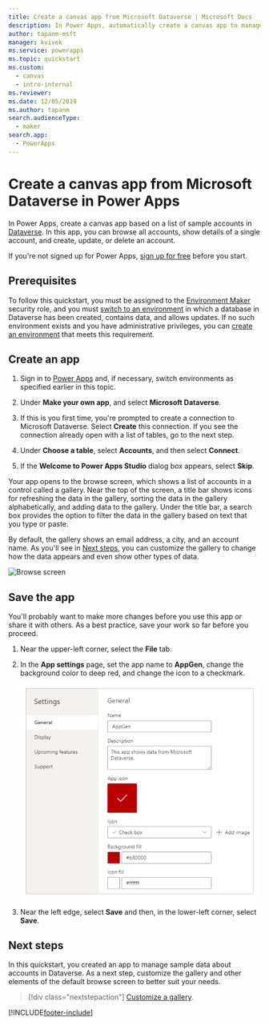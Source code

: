 ```yaml
---
title: Create a canvas app from Microsoft Dataverse | Microsoft Docs
description: In Power Apps, automatically create a canvas app to manage data in Microsoft Dataverse
author: tapanm-msft
manager: kvivek
ms.service: powerapps
ms.topic: quickstart
ms.custom: 
  - canvas
  - intro-internal
ms.reviewer: 
ms.date: 12/05/2019
ms.author: tapanm
search.audienceType: 
  - maker
search.app: 
  - PowerApps
---
```

# Create a canvas app from Microsoft Dataverse in Power Apps

In Power Apps, create a canvas app based on a list of sample accounts in [Dataverse](../data-platform/data-platform-intro.md). In this app, you can browse all accounts, show details of a single account, and create, update, or delete an account.

If you're not signed up for Power Apps, [sign up for free](https://make.powerapps.com?utm_source=padocs&utm_medium=linkinadoc&utm_campaign=referralsfromdoc) before you start.

## Prerequisites

To follow this quickstart, you must be assigned to the [Environment Maker](/power-platform/admin/database-security#predefined-security-roles) security role, and you must [switch to an environment](/power-platform/admin/working-with-environments) in which a database in Dataverse has been created, contains data, and allows updates. If no such environment exists and you have administrative privileges, you can [create an environment](/power-platform/admin/environments-administration#create-an-environment) that meets this requirement.

## Create an app

1. Sign in to [Power Apps](https://make.powerapps.com?utm_source=padocs&utm_medium=linkinadoc&utm_campaign=referralsfromdoc) and, if necessary, switch environments as specified earlier in this topic.

1. Under **Make your own app**, and select **Microsoft Dataverse**.

1. If this is you first time, you're prompted to create a connection to Microsoft Dataverse. Select **Create** this connection. If you see the connection already open with a list of tables, go to the next step.

1. Under **Choose a table**, select **Accounts**, and then select **Connect**.

1. If the **Welcome to Power Apps Studio** dialog box appears, select **Skip**.

Your app opens to the browse screen, which shows a list of accounts in a control called a gallery. Near the top of the screen, a title bar shows icons for refreshing the data in the gallery, sorting the data in the gallery alphabetically, and adding data to the gallery. Under the title bar, a search box provides the option to filter the data in the gallery based on text that you type or paste. 

By default, the gallery shows an email address, a city, and an account name. As you'll see in [Next steps](data-platform-create-app.md#next-steps), you can customize the gallery to change how the data appears and even show other types of data.

![Browse screen](./media/data-platform-create-app/browse-screen.png)

## Save the app
You'll probably want to make more changes before you use this app or share it with others. As a best practice, save your work so far before you proceed.

1. Near the upper-left corner, select the **File** tab.

1. In the **App settings** page, set the app name to **AppGen**, change the background color to deep red, and change the icon to a checkmark.

	![App settings page](./media/data-platform-create-app/app-settings.png)

1. Near the left edge, select **Save** and then, in the lower-left corner, select **Save**.

## Next steps
In this quickstart, you created an app to manage sample data about accounts in Dataverse. As a next step, customize the gallery and other elements of the default browse screen to better suit your needs.

> [!div class="nextstepaction"]
> [Customize a gallery](customize-layout-sharepoint.md).


[!INCLUDE[footer-include](../../includes/footer-banner.md)]
